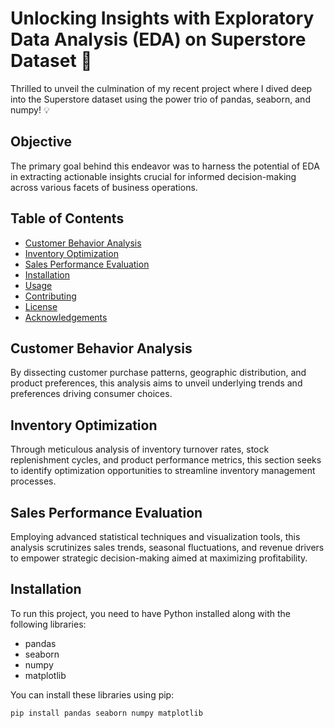 # Unlocking Insights with Exploratory Data Analysis (EDA) on Superstore Dataset 🚀

Thrilled to unveil the culmination of my recent project where I dived deep into the Superstore dataset using the power trio of pandas, seaborn, and numpy! 💡

## Objective
The primary goal behind this endeavor was to harness the potential of EDA in extracting actionable insights crucial for informed decision-making across various facets of business operations.

## Table of Contents
- [Customer Behavior Analysis](#customer-behavior-analysis)
- [Inventory Optimization](#inventory-optimization)
- [Sales Performance Evaluation](#sales-performance-evaluation)
- [Installation](#installation)
- [Usage](#usage)
- [Contributing](#contributing)
- [License](#license)
- [Acknowledgements](#acknowledgements)

## Customer Behavior Analysis
By dissecting customer purchase patterns, geographic distribution, and product preferences, this analysis aims to unveil underlying trends and preferences driving consumer choices.

## Inventory Optimization
Through meticulous analysis of inventory turnover rates, stock replenishment cycles, and product performance metrics, this section seeks to identify optimization opportunities to streamline inventory management processes.

## Sales Performance Evaluation
Employing advanced statistical techniques and visualization tools, this analysis scrutinizes sales trends, seasonal fluctuations, and revenue drivers to empower strategic decision-making aimed at maximizing profitability.

## Installation
To run this project, you need to have Python installed along with the following libraries:

- pandas
- seaborn
- numpy
- matplotlib

You can install these libraries using pip:

```bash
pip install pandas seaborn numpy matplotlib
